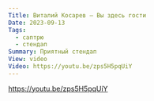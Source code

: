 ```yaml
---
Title: Виталий Косарев — Вы здесь гости
Date: 2023-09-13
Tags:
  - саптрю
  - стендап
Summary: Приятный стендап
View: video
Video: https://youtu.be/zps5H5pqUiY
---
```


https://youtu.be/zps5H5pqUiY
